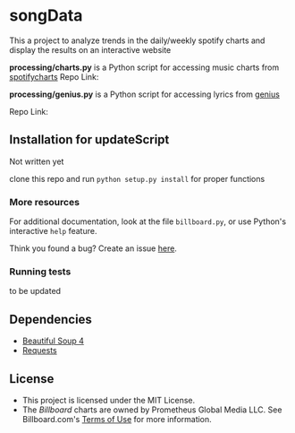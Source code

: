 songData
============

This a project to analyze trends in the daily/weekly spotify charts and display the results on an interactive website


**processing/charts.py** is a Python script for accessing music charts from [spotifycharts](http://www.spotifycharts.com)
Repo Link: [](https://github.com/fbkarsdorp/spotify-chart)


**processing/genius.py** is a Python script for accessing lyrics from [genius](http://www.genius.com)

Repo Link: [](https://github.com/johnwmillr/LyricsGenius)


Installation for updateScript
------------

Not written yet

clone this repo and run `python setup.py install` for proper functions


### More resources

For additional documentation, look at the file `billboard.py`, or use Python's interactive `help` feature.

Think you found a bug? Create an issue [here](https://github.com/guoguo12/billboard-charts/issues).



### Running tests

to be updated



Dependencies
------------
* [Beautiful Soup 4](http://www.crummy.com/software/BeautifulSoup/)
* [Requests](http://requests.readthedocs.org/en/latest/)

License
-------

* This project is licensed under the MIT License.
* The *Billboard* charts are owned by Prometheus Global Media LLC. See Billboard.com's [Terms of Use](http://www.billboard.com/terms-of-use) for more information.
